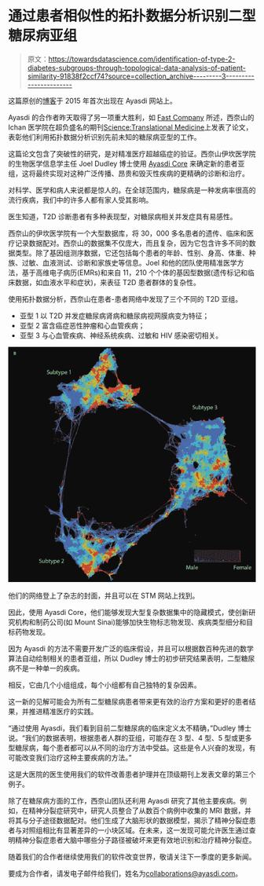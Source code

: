 # 通过患者相似性的拓扑数据分析识别二型糖尿病亚组

> 原文：<https://towardsdatascience.com/identification-of-type-2-diabetes-subgroups-through-topological-data-analysis-of-patient-similarity-91838f2ccf74?source=collection_archive---------3----------------------->

这篇原创的[博客](https://www.ayasdi.com/blog/healthcare/identification-of-type-2-diabetes-subgroups-through-topological-data-analysis-of-patient-similarity/)于 2015 年首次出现在 Ayasdi 网站上。

Ayasdi 的合作者昨天取得了另一项重大胜利，如 [Fast Company](https://www.fastcompany.com/3052935/the-latest-breakthrough-in-understanding-diabetes-was-made-by-an-algorithm) 所述，西奈山的 Ichan 医学院在超负盛名的期刊[Science:Translational Medicine](http://stm.sciencemag.org/content/7/311/311ra174)上发表了论文，表彰他们利用拓扑数据分析识别先前未知的糖尿病亚型的工作。

这篇论文包含了突破性的研究，是对精准医疗超越癌症的验证。西奈山伊坎医学院的生物医学信息学主任 Joel Dudley 博士使用 [Ayasdi Core](http://www.ayasdi.com/product/core/) 来确定新的患者亚组，这将最终实现对这种广泛传播、昂贵和毁灭性疾病的更精确的诊断和治疗。

对科学、医学和病人来说都是惊人的。在全球范围内，糖尿病是一种发病率很高的流行疾病，我们中的许多人都有家人受其影响。

医生知道，T2D 诊断患者有多种表现型，对糖尿病相关并发症具有易感性。

西奈山的伊坎医学院有一个大型数据库，将 30，000 多名患者的遗传、临床和医疗记录数据配对。西奈山的数据集不仅庞大，而且复杂，因为它包含许多不同的数据类型。除了基因组测序数据，它还包括每个患者的年龄、性别、身高、体重、种族、过敏、血液测试、诊断和家族史等信息。Joel 和他的团队使用精准医学方法，基于高维电子病历(EMRs)和来自 11，210 个个体的基因型数据(遗传标记和临床数据，如血液水平和症状)，来表征 T2D 患者群体的复杂性。

使用拓扑数据分析，西奈山在患者-患者网络中发现了三个不同的 T2D 亚组。

*   亚型 1 以 T2D 并发症糖尿病肾病和糖尿病视网膜病变为特征；
*   亚型 2 富含癌症恶性肿瘤和心血管疾病；
*   亚型 3 与心血管疾病、神经系统疾病、过敏和 HIV 感染密切相关。

![](img/3a3f5207d588b81e78dcf2a28e08510e.png)

他们的网络登上了杂志的封面，并且可以在 STM 网站上找到。

因此，使用 Ayasdi Core，他们能够发现大型复杂数据集中的隐藏模式，使创新研究机构和制药公司(如 Mount Sinai)能够加快生物标志物发现、疾病类型细分和目标药物发现。

因为 Ayasdi 的方法不需要开发广泛的临床假设，并且可以根据数百种先进的数学算法自动绘制相关的患者亚组，所以 Dudley 博士的初步研究结果表明，二型糖尿病不是一种单一的疾病。

相反，它由几个小组组成，每个小组都有自己独特的复杂因素。

这一新的见解可能会为所有二型糖尿病患者带来更有效的治疗方案和更好的患者结果，并推进精准医疗的实践。

“通过使用 Ayasdi，我们看到目前二型糖尿病的临床定义太不精确，”Dudley 博士说。“我们的数据表明，根据患者人群的亚组，可能存在 3 型、4 型、5 型或更多型糖尿病，每个患者都可以从不同的治疗方法中受益。这些是令人兴奋的发现，有可能改变我们治疗这种主要疾病的方法。”

这是大医院的医生使用我们的软件改善患者护理并在顶级期刊上发表文章的第三个例子。

除了在糖尿病方面的工作，西奈山团队还利用 Ayasdi 研究了其他主要疾病。例如，在精神分裂症研究中，研究人员整合了从数百个病例中收集的 MRI 数据，并将其与分子途径数据配对。他们生成了大脑形状的数据模型，揭示了精神分裂症患者与对照组相比有显著差异的一小块区域。在未来，这一发现可能允许医生通过查明精神分裂症患者大脑中哪些分子路径被破坏来更有效地识别和治疗精神分裂症。

随着我们的合作者继续使用我们的软件改变世界，敬请关注下一季度的更多新闻。

要成为合作者，请发电子邮件给我们，姓名为[collaborations@ayasdi.com](mailto:collaborations@aysadi.com)。